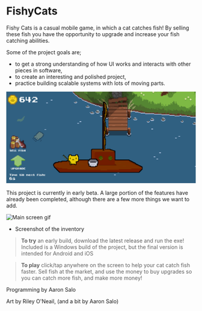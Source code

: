 # FishyCats
Fishy Cats is a casual mobile game, in which a cat catches fish! By selling these fish you have the opportunity to upgrade and increase your fish catching abilities.

Some of the project goals are; 
- to get a strong understanding of how UI works and interacts with other pieces in software,
- to create an interesting and polished project, 
- practice building scalable systems with lots of moving parts.

![Main screen gif](Animation.gif)

This project is currently in early beta. A large portion of the features have already been completed, although there are a few more things we want to add.

![Main screen gif](InventoryScreenshot.gif)
- Screenshot of the inventory


> **To try** an early build, download the latest release and run the exe! Included is a Windows build of the project, but the final version is intended for Android and iOS 

> **To play** click/tap anywhere on the screen to help your cat catch fish faster. Sell fish at the market, and use the money to buy upgrades so you can catch more fish, and make more money!

Programming by Aaron Salo

Art by Riley O'Neail, (and a bit by Aaron Salo)
